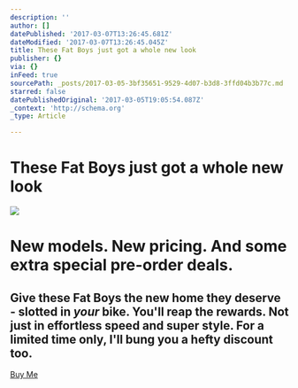 ```yaml
---
description: ''
author: []
datePublished: '2017-03-07T13:26:45.681Z'
dateModified: '2017-03-07T13:26:45.045Z'
title: These Fat Boys just got a whole new look
publisher: {}
via: {}
inFeed: true
sourcePath: _posts/2017-03-05-3bf35651-9529-4d07-b3d8-3ffd04b3b77c.md
starred: false
datePublishedOriginal: '2017-03-05T19:05:54.087Z'
_context: 'http://schema.org'
_type: Article

---
```

# These Fat Boys just got a whole new look
![](https://the-grid-user-content.s3-us-west-2.amazonaws.com/6ac5afab-85d5-4c07-8b11-e95be94eedbd.jpg)

# New models. New pricing. And some extra special pre-order deals.

## Give these Fat Boys the new home they deserve - slotted in _your_ bike. You'll reap the rewards. Not just in effortless speed and super style. For a limited time only, I'll bung you a hefty discount too.
[Buy Me][0]

[0]: http://ridefullgas.com/dm8-series-engineered-for-25mm-tyres/